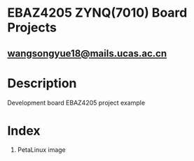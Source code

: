 # EBAZ4205 ZYNQ(7010) Board Projects
## wangsongyue18@mails.ucas.ac.cn
# Description
Development board EBAZ4205 project example
# Index
1. PetaLinux image
